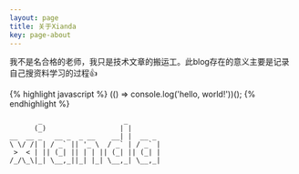 ```yaml
---
layout: page
title: 关于Xianda
key: page-about
---
```


我不是名合格的老师，我只是技术文章的搬运工。此blog存在的意义主要是记录自己搜资料学习的过程:+1:

{% highlight javascript %}
(() => console.log('hello, world!'))();
{% endhighlight %}

```
       _                    _        
      (_)                  | |       
__  __ _   __ _  _ __    __| |  __ _ 
\ \/ /| | / _` || '_ \  / _` | / _` |
 >  < | || (_| || | | || (_| || (_| |
/_/\_\|_| \__,_||_| |_| \__,_| \__,_|


```